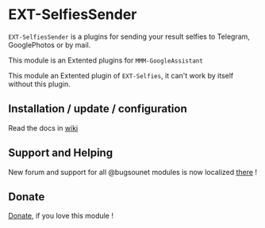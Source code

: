 # EXT-SelfiesSender

`EXT-SelfiesSender` is a plugins for sending your result selfies to Telegram, GooglePhotos or by mail.

This module is an Extented plugins for `MMM-GoogleAssistant`

This module an Extented plugin of `EXT-Selfies`, it can't work by itself without this plugin.

## Installation / update / configuration

Read the docs in [wiki](https://wiki.bugsounet.fr/EXT-SelfiesSender)

## Support and Helping
New forum and support for all @bugsounet modules is now localized [there](https://forum.bugsounet.fr) !
 
## Donate
 [Donate](https://www.paypal.com/cgi-bin/webscr?cmd=_s-xclick&hosted_button_id=TTHRH94Y4KL36&source=url), if you love this module !
